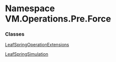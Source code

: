 # Namespace VM.Operations.Pre.Force

### Classes

 [LeafSpringOperationExtensions](VM.Operations.Pre.Force.LeafSpringOperationExtensions.md)

 [LeafSpringSimulation](VM.Operations.Pre.Force.LeafSpringSimulation.md)


